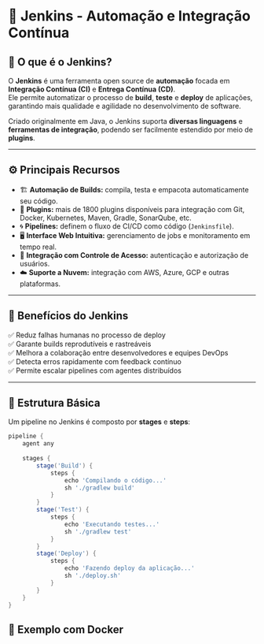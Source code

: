 # 🧩 Jenkins - Automação e Integração Contínua

## 📘 O que é o Jenkins?

O **Jenkins** é uma ferramenta open source de **automação** focada em **Integração Contínua (CI)** e **Entrega Contínua (CD)**.  
Ele permite automatizar o processo de **build**, **teste** e **deploy** de aplicações, garantindo mais qualidade e agilidade no desenvolvimento de software.

Criado originalmente em Java, o Jenkins suporta **diversas linguagens** e **ferramentas de integração**, podendo ser facilmente estendido por meio de **plugins**.

---

## ⚙️ Principais Recursos

- 🏗️ **Automação de Builds:** compila, testa e empacota automaticamente seu código.
- 🧩 **Plugins:** mais de 1800 plugins disponíveis para integração com Git, Docker, Kubernetes, Maven, Gradle, SonarQube, etc.
- 🌀 **Pipelines:** definem o fluxo de CI/CD como código (`Jenkinsfile`).
- 🖥️ **Interface Web Intuitiva:** gerenciamento de jobs e monitoramento em tempo real.
- 🔐 **Integração com Controle de Acesso:** autenticação e autorização de usuários.
- ☁️ **Suporte a Nuvem:** integração com AWS, Azure, GCP e outras plataformas.

---

## 🚀 Benefícios do Jenkins

✅ Reduz falhas humanas no processo de deploy  
✅ Garante builds reprodutíveis e rastreáveis  
✅ Melhora a colaboração entre desenvolvedores e equipes DevOps  
✅ Detecta erros rapidamente com feedback contínuo  
✅ Permite escalar pipelines com agentes distribuídos

---

## 🧱 Estrutura Básica

Um pipeline no Jenkins é composto por **stages** e **steps**:

```groovy
pipeline {
    agent any
    
    stages {
        stage('Build') {
            steps {
                echo 'Compilando o código...'
                sh './gradlew build'
            }
        }
        stage('Test') {
            steps {
                echo 'Executando testes...'
                sh './gradlew test'
            }
        }
        stage('Deploy') {
            steps {
                echo 'Fazendo deploy da aplicação...'
                sh './deploy.sh'
            }
        }
    }
}
```

## 🐳 Exemplo com Docker










